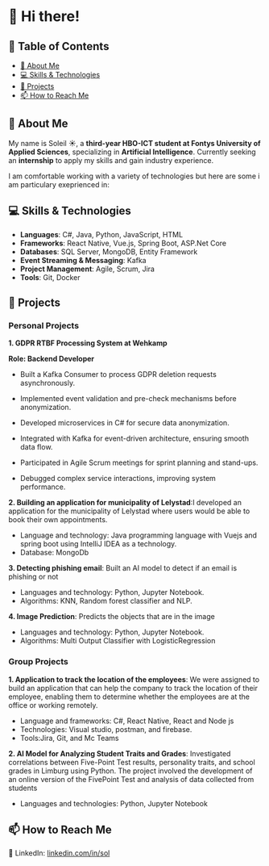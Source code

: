 # 👋 Hi there! 


## 📖 Table of Contents  
- [👀 About Me](#-about-me)  
- [💻 Skills & Technologies](#-skills--technologies)  
- [🚀 Projects](#️-projects)  
- [📫 How to Reach Me](#-how-to-reach-me)  





## 👀 About Me  
My name is Soleil ☀️, a **third-year HBO-ICT student at Fontys University of Applied Sciences**, specializing in **Artificial Intelligence**. Currently seeking an **internship** to apply my skills and gain industry experience.  



I am comfortable working with a variety of technologies but here are some i am particulary exeprienced in:

## 💻 Skills & Technologies 
- **Languages**: C#, Java, Python, JavaScript, HTML  
- **Frameworks**: React Native, Vue.js, Spring Boot, ASP.Net Core  
- **Databases**: SQL Server, MongoDB, Entity Framework
- **Event Streaming & Messaging**: Kafka  
- **Project Management**: Agile, Scrum, Jira
- **Tools**: Git, Docker

## 🚀 Projects 

### Personal Projects

**1. GDPR RTBF Processing System at Wehkamp**

**Role: Backend Developer**

- Built a Kafka Consumer to process GDPR deletion requests asynchronously.

- Implemented event validation and pre-check mechanisms before anonymization.

- Developed microservices in C# for secure data anonymization.

- Integrated with Kafka for event-driven architecture, ensuring smooth data flow.

- Participated in Agile Scrum meetings for sprint planning and stand-ups.

- Debugged complex service interactions, improving system performance.


**2. Building an application for municipality of Lelystad**:I developed an application for the
municipality of Lelystad where users would be able to book
their own appointments.

- Language and technology: Java programming language with
Vuejs and spring boot using IntelliJ IDEA as a technology.
- Database: MongoDb


**3. Detecting phishing email**: Built an AI model to detect if an email is
phishing or not
- Languages and technology: Python, Jupyter Notebook.
- Algorithms: KNN, Random forest classifier and NLP.


**4. Image Prediction**: Predicts the objects that are in the image

- Languages and technology: Python, Jupyter Notebook.
- Algorithms: Multi Output Classifier with LogisticRegression


### Group Projects

**1. Application to track the location of the employees**: We were assigned to build an application
that can help the company to track the location of their
employee, enabling them to determine whether the employees
are at the office or working remotely.

- Language and frameworks: C#, React Native, React and Node
js
- Technologies: Visual studio, postman, and firebase.
- Tools:Jira, Git, and Mc Teams

**2. AI Model for Analyzing Student Traits and Grades**: Investigated correlations between
Five-Point Test results, personality traits, and school grades in
Limburg using Python. The project involved the development
of an online version of the FivePoint Test and analysis of data
collected from students
- Languages and technologies: Python, Jupyter Notebook


## 📫 How to Reach Me  
🔗 LinkedIn: [linkedin.com/in/sol](http://linkedin.com/in/sol)  

